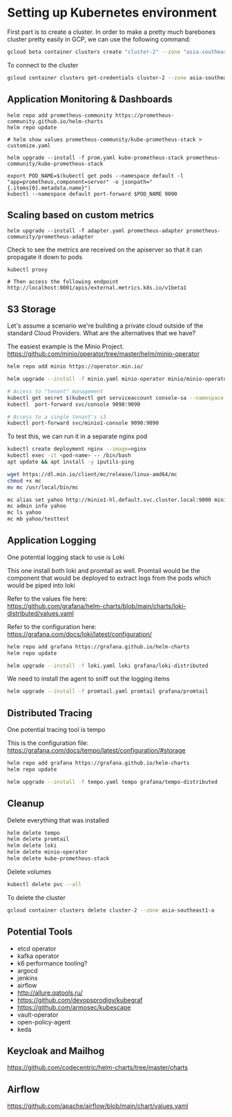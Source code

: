 # Setting up Kubernetes environment

First part is to create a cluster. In order to make a pretty much barebones cluster pretty easily in GCP, we can use the following command:

```bash
gcloud beta container clusters create "cluster-2" --zone "asia-southeast1-a" --no-enable-basic-auth --machine-type "e2-standard-4" --disk-type "pd-standard" --disk-size "100" --metadata disable-legacy-endpoints=true --max-pods-per-node "110" --num-nodes "3" --enable-ip-alias --no-enable-intra-node-visibility --default-max-pods-per-node "110" --no-enable-master-authorized-networks --addons HorizontalPodAutoscaling,HttpLoadBalancing,GcePersistentDiskCsiDriver --enable-autoupgrade --enable-autorepair --max-surge-upgrade 1 --max-unavailable-upgrade 0 --enable-shielded-nodes --node-locations "asia-southeast1-a" --logging=NONE --monitoring=NONE
```

To connect to the cluster

```bash
gcloud container clusters get-credentials cluster-2 --zone asia-southeast1-a
```

## Application Monitoring & Dashboards

```
helm repo add prometheus-community https://prometheus-community.github.io/helm-charts
helm repo update

# helm show values prometheus-community/kube-prometheus-stack > customize.yaml

helm upgrade --install -f prom.yaml kube-prometheus-stack prometheus-community/kube-prometheus-stack

export POD_NAME=$(kubectl get pods --namespace default -l "app=prometheus,component=server" -o jsonpath="{.items[0].metadata.name}")
kubectl --namespace default port-forward $POD_NAME 9090
```

## Scaling based on custom metrics

```
helm upgrade --install -f adapter.yaml prometheus-adapter prometheus-community/prometheus-adapter
```

Check to see the metrics are received on the apiserver so that it can propagate it down to pods

```
kubectl proxy

# Then access the following endpoint
http://localhost:8001/apis/external.metrics.k8s.io/v1beta1
```

## S3 Storage

Let's assume a scenario we're building a private cloud outside of the standard Cloud Providers. What are the alternatives that we have?

The easiest example is the Minio Project. https://github.com/minio/operator/tree/master/helm/minio-operator

```bash
helm repo add minio https://operator.min.io/

helm upgrade --install -f minio.yaml minio-operator minio/minio-operator

# Access to "tenant" management
kubectl get secret $(kubectl get serviceaccount console-sa --namespace default -o jsonpath="{.secrets[0].name}") --namespace default -o jsonpath="{.data.token}" | base64 --decode 
kubectl  port-forward svc/console 9090:9090

# Access to a single tenant's s3
kubectl port-forward svc/minio1-console 9090:9090
```

To test this, we can run it in a separate nginx pod

```bash
kubectl create deployment nginx --image=nginx
kubectl exec -it <pod-name> -- /bin/bash
apt update && apt install -y iputils-ping

wget https://dl.min.io/client/mc/release/linux-amd64/mc
chmod +x mc
mv mc /usr/local/bin/mc

mc alias set yahoo http://minio1-hl.default.svc.cluster.local:9000 minio minio123
mc admin info yahoo
mc ls yahoo
mc mb yahoo/testtest
```

## Application Logging

One potential logging stack to use is Loki

This one install both loki and promtail as well. Promtail would be the component that would be deployed to extract logs from the pods which would be piped into loki

Refer to the values file here:  
https://github.com/grafana/helm-charts/blob/main/charts/loki-distributed/values.yaml

Refer to the configuration here:  
https://grafana.com/docs/loki/latest/configuration/

```bash
helm repo add grafana https://grafana.github.io/helm-charts
helm repo update

helm upgrade --install -f loki.yaml loki grafana/loki-distributed
```

We need to install the agent to sniff out the logging items

```bash
helm upgrade --install -f promtail.yaml promtail grafana/promtail
```

## Distributed Tracing

One potential tracing tool is tempo

This is the configuration file:  
https://grafana.com/docs/tempo/latest/configuration/#storage

```bash
helm repo add grafana https://grafana.github.io/helm-charts
helm repo update

helm upgrade --install -f tempo.yaml tempo grafana/tempo-distributed
```

## Cleanup

Delete everything that was installed

```bash
helm delete tempo
helm delete promtail
helm delete loki
helm delete minio-operator
helm delete kube-prometheus-stack
```

Delete volumes

```bash
kubectl delete pvc --all
```

To delete the cluster

```bash
gcloud container clusters delete cluster-2 --zone asia-southeast1-a
```

## Potential Tools

- etcd operator
- kafka operator
- k6 performance tooling?
- argocd
- jenkins
- airflow
- http://allure.qatools.ru/
- https://github.com/devopsprodigy/kubegraf
- https://github.com/armosec/kubescape
- vault-operator
- open-policy-agent
- keda

## Keycloak and Mailhog

https://github.com/codecentric/helm-charts/tree/master/charts

## Airflow

https://github.com/apache/airflow/blob/main/chart/values.yaml
